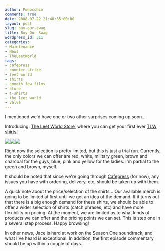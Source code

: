 ```yaml
---
author: Pwnocchio
comments: true
date: 2008-07-22 21:40:35+00:00
layout: post
slug: buy-our-swag
title: Buy Our Swag
wordpress_id: 311
categories:
- Maintenance
- News
- TheLeetWorld
tags:
- cafepress
- counter strike
- leet world
- shirts
- smooth few films
- store
- t-shirts
- the leet world
- valve
---
```


I mentioned we'd have one or two other surprises coming up soon...

Introducing: [The Leet World Store](http://www.smoothfewfilms.com/store/), where you can get your first ever [TLW shirts](http://www.smoothfewfilms.com/store/)!

[![](http://www.smoothfewfilms.com/wp-content/uploads/2008/07/287109842_240x240_f-128x128.jpg)](http://www.cafepress.com/smoothfewfilms.287109842)[![](http://www.smoothfewfilms.com/wp-content/uploads/2008/07/287109843_240x240_f-128x128.jpg)](http://www.cafepress.com/smoothfewfilms.287109843)[![](http://www.smoothfewfilms.com/wp-content/uploads/2008/07/287340936_240x240_f-128x128.jpg)](http://www.cafepress.com/smoothfewfilms.287340936)

Right now the selection is pretty limited, but this is just a trial run. Currently, the only colors we can offer are red, white, military green, brown and charcoal for the guys, blue, pink and yellow for the ladies. I'm partial to the green and brown, myself.

It should be noted that since we're going through [Cafepress](http://www.cafepress.com) (for now), any issues you have with ordering, delivery, etc, should be taken up with them.

A quick note about the price/selection of the shirts... Our available merch is going to be limited at first until we get an idea of the demand. If it turns out that there is a big enough demand for these shirts, we should be able to offer a wider selection of shirts (catch phrases, etc) and have more flexibility on pricing. At the moment, we are limited as to what kinds of products we can offer and the pricing points we can set. This is step one in a several step process. Happy browsing!

In other news, Jace is hard at work on the Season One soundtrack, and what I've heard is exceptional. In addition, the first episode commentary should be up within a couple of days.
